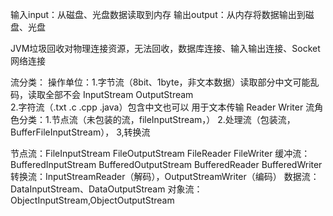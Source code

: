 输入input：从磁盘、光盘数据读取到内存
输出output：从内存将数据输出到磁盘、光盘

JVM垃圾回收对物理连接资源，无法回收，数据库连接、输入输出连接、Socket网络连接

流分类：
操作单位：1.字节流（8bit、1byte，非文本数据）读取部分中文可能乱码，读取全部不会 InputStream OutputStream  
        2.字符流（.txt .c .cpp .java）包含中文也可以 用于文本传输  Reader  Writer 
流角色分类：1.节点流（未包装的流，fileInputStream，） 2.处理流（包装流，BufferFileInputStream），  3,转换流

节点流：FileInputStream FileOutputStream FileReader FileWriter
缓冲流：BufferedInputStream BufferedOutputStream BufferedReader BufferedWriter
转换流：InputStreamReader（解码），OutputStreamWriter（编码）
数据流：DataInputStream、DataOutputStream
对象流：ObjectInputStream,ObjectOutputStream

